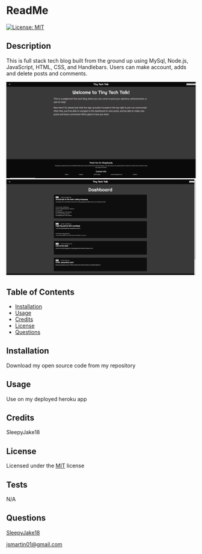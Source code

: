 # ReadMe


[![License: MIT](https://img.shields.io/badge/License-MIT-yellow.svg)](https://opensource.org/licenses/MIT)

## Description
This is full stack tech blog built from the ground up using MySql, Node.js, JavaScript, HTML, CSS, and Handlebars. Users can make account, adds and delete posts and comments.

![homepage](./images/HomePage%20.png)
![dashboard](./images/Dashboard.png)

## Table of Contents
- [Installation](#installation)
- [Usage](#usage)
- [Credits](#credits)
- [License](#license)
- [Questions](#questions)

## Installation
Download my open source code from my repository

## Usage
Use on my deployed heroku app

## Credits
SleepyJake18

## License 

Licensed under the [MIT](https://opensource.org/licenses/MIT) license
## Tests
N/A

## Questions
[SleepyJake18](https://github.com/SleepyJake18) 

[jsmartin01@gmail.com](mailto:jsmartin01@gmail.com)
